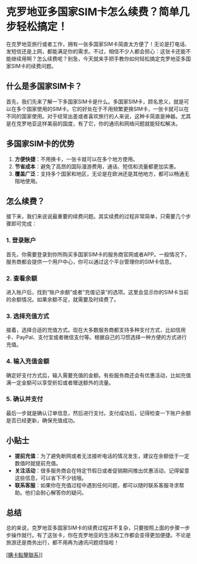 # 克罗地亚多国家SIM卡怎么续费？简单几步轻松搞定！

在克罗地亚旅行或者工作，拥有一张多国家SIM卡简直太方便了！无论是打电话、发短信还是上网，都能满足你的需求。不过，相信不少人都会担心：这张卡还能不能继续用啊？怎么续费呢？别急，今天就来手把手教你如何轻松搞定克罗地亚多国家SIM卡的续费问题。

## 什么是多国家SIM卡？

首先，我们先来了解一下多国家SIM卡是什么。多国家SIM卡，顾名思义，就是可以在多个国家使用的SIM卡。它的好处在于不用频繁更换SIM卡，一张卡就可以在不同的国家使用。对于经常出差或者喜欢旅行的人来说，这种卡简直是神器。尤其是在克罗地亚这样美丽的国度，有了它，你的通讯和网络问题就能轻松解决。

## 多国家SIM卡的优势

1. **方便快捷**：不用换卡，一张卡就可以在多个地方使用。
2. **节省成本**：避免了高昂的国际漫游费用，通话、短信和流量都更加实惠。
3. **覆盖广泛**：支持多个国家和地区，无论是在欧洲还是其他地方，都可以畅通无阻地使用。

## 怎么续费？

接下来，我们来说说最重要的续费问题。其实续费的过程非常简单，只需要几个步骤即可完成：

### 1. 登录账户

首先，你需要登录到你所购买多国家SIM卡的服务商官网或者APP。一般情况下，服务商都会提供一个用户中心，你可以通过这个平台管理你的SIM卡信息。

### 2. 查看余额

进入账户后，找到“账户余额”或者“充值记录”的选项。这里会显示你的SIM卡当前的余额情况。如果余额不足，就需要及时续费了。

### 3. 选择充值方式

接着，选择合适的充值方式。现在大多数服务商都支持多种支付方式，比如信用卡、PayPal、支付宝或者微信支付等。根据自己的习惯选择一种方便的方式进行充值。

### 4. 输入充值金额

确定好支付方式后，输入需要充值的金额。有些服务商还会有优惠活动，比如充值满一定金额可以享受折扣或者赠送额外的流量。

### 5. 确认并支付

最后一步就是确认订单信息，然后进行支付。支付成功后，记得检查一下账户余额是否已经更新，确保充值成功。

## 小贴士

- **提前充值**：为了避免断网或者无法接听电话的情况发生，建议在余额低于一定数值时就提前充值。
- **关注活动**：很多服务商会在特定节假日或者促销期间推出优惠活动，记得留意这些信息，可以省下不少钱哦。
- **联系客服**：如果你在充值过程中遇到任何问题，都可以随时联系客服寻求帮助。他们会耐心解答你的疑问。

## 总结

总的来说，克罗地亚多国家SIM卡的续费过程并不复杂，只要按照上面的步骤一步步操作就行。有了这张卡，你在克罗地亚的生活和工作都会变得更加便捷。不论是旅游还是商务出行，都不用再为通讯问题烦恼啦！

[[購卡點擊聯系](https://t.me/s/esim1088)]]